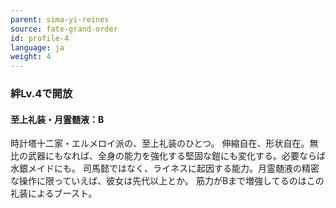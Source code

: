 ```yaml
---
parent: sima-yi-reines
source: fate-grand-order
id: profile-4
language: ja
weight: 4
---
```


### 絆Lv.4で開放

#### 至上礼装・月霊髄液：B

時計塔十二家・エルメロイ派の、至上礼装のひとつ。
伸縮自在、形状自在。無比の武器にもなれば、全身の能力を強化する堅固な鎧にも変化する。必要ならば水銀メイドにも。
司馬懿ではなく、ライネスに起因する能力。月霊髄液の精密な操作に限っていえば、彼女は先代以上とか。
筋力がBまで増強してるのはこの礼装によるブースト。

